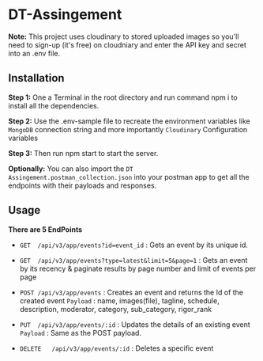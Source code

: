 # DT-Assingement
**Note:** This project uses cloudinary to stored uploaded images so you'll need to sign-up (it's free) on cloudniary and enter the API key and secret into an .env file.

## Installation

**Step 1:** One a Terminal in the root directory and run command npm i to install all the dependencies.

**Step 2:** Use the .env-sample file to recreate the environment variables like `MongoDB` connection string and more importantly `Cloudinary` Configuration variables

**Step 3:** Then run npm start to start the server.

**Optionally:** You can also import the `DT Assingement.postman_collection.json` into your postman app to get all the endpoints with their payloads and responses.

## Usage

**There are 5 EndPoints**
- `GET	/api/v3/app/events?id=event_id` : Gets an event by its unique id.	

- `GET	/api/v3/app/events?type=latest&limit=5&page=1` : Gets an event by its recency & paginate results by page number and limit of events per page

- `POST	/api/v3/app/events` : Creates an event and returns the Id of the created event `Payload` : name, images(file), tagline, schedule, description, moderator, category, sub_category, rigor_rank

- `PUT	/api/v3/app/events/:id` :  Updates the details of an existing event `Payload` : Same as the POST payload.

- `DELETE	/api/v3/app/events/:id` : Deletes a specific event
